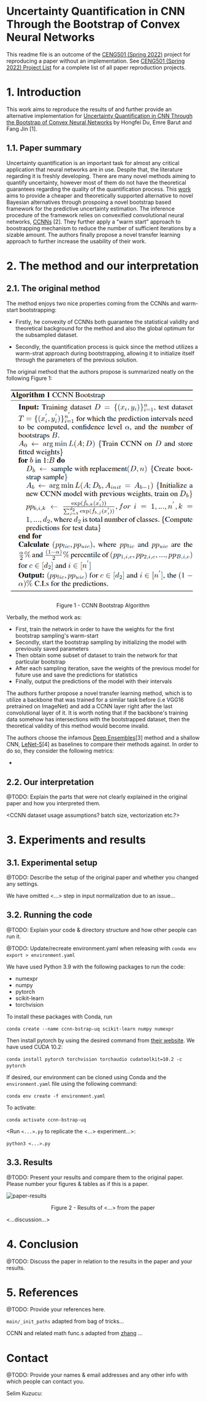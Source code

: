 # Uncertainty Quantification in CNN Through the Bootstrap of Convex Neural Networks

This readme file is an outcome of the [CENG501 (Spring 2022)](https://ceng.metu.edu.tr/~skalkan/DL/) project for reproducing a paper without an implementation. See [CENG501 (Spring 2022) Project List](https://github.com/CENG501-Projects/CENG501-Spring2022) for a complete list of all paper reproduction projects.

# 1. Introduction

This work aims to reproduce the results of and further provide an alternative implementation for [Uncertainty Quantification in CNN Through the Bootstrap of Convex Neural Networks](https://ojs.aaai.org/index.php/AAAI/article/view/17434) by Hongfei Du, Emre Barut and Fang Jin [1].

## 1.1. Paper summary

Uncertainty quantification is an important task for almost any critical application that neural networks are in use. Despite that, the literature regarding it is freshly developing. There are many novel methods aiming to quantify uncertainty, however most of them do not have the theoretical guarantees regarding the quality of the quantification process. This [work](https://ojs.aaai.org/index.php/AAAI/article/view/17434) aims to provide a cheaper and theoretically supported alternative to novel Bayesian alternatives through prospoing a novel bootstrap based framework for the predictive uncertainty estimation. The inference procedure of the framework relies on convexified convolutional neural networks, [CCNNs](https://arxiv.org/abs/1609.01000) [2]. They further apply a "warm start" approach to boostrapping mechanism to reduce the number of sufficient iterations by a sizable amount. The authors finally propose a novel transfer learning approach to further increase the usability of their work.


# 2. The method and our interpretation

## 2.1. The original method

The method enjoys two nice properties coming from the CCNNs and warm-start bootstrapping:

* Firstly, he convexity of CCNNs both guarantee the statistical validity and theoretical background for the method and also the global optimum for the subsampled dataset.

* Secondly, the quantification process is quick since the method utilizes a warm-strat approach during bootstrapping, allowing it to initialize itself through the parameters of the previous solution.

The original method that the authors propose is summarized neatly on the following Figure 1:

![bootstrap-algorithm](readme_assets/bootstrap-algorithm.png "Figure 1")
<figcaption align="center">Figure 1 - CCNN Bootstrap Algorithm</figcaption>

Verbally, the method work as:

* First, train the network in order to have the weights for the first bootstrap sampling's warm-start
* Secondly, start the bootstrap sampling by initializing the model with previously saved parameters
* Then obtain some subset of dataset to train the network for that particular bootstrap
* After each sampling iteration, save the weights of the previous model for future use and save the predictions for statistics
* Finally, output the predictions of the model with their intervals

The authors further propose a novel transfer learning method, which is to utilize a backbone that was trained for a similar task before (i.e VGG16 pretrained on ImageNet) and add a CCNN layer right after the last convolutional layer of it. It is worth noting that if the backbone's training data somehow has intersections with the bootstrapped dataset, then the theoretical validity of this method would become invalid.

The authors choose the infamous [Deep Ensembles](https://proceedings.neurips.cc/paper/2017/file/9ef2ed4b7fd2c810847ffa5fa85bce38-Paper.pdf)[3] method and a shallow CNN, [LeNet-5](http://yann.lecun.com/exdb/publis/pdf/lecun-01a.pdf)[4] as baselines to compare their methods against. In order to do so, they consider the following metrics:

* 
## 2.2. Our interpretation 

@TODO: Explain the parts that were not clearly explained in the original paper and how you interpreted them.

<CCNN dataset usage assumptions? batch size, vectorization etc.?>

# 3. Experiments and results

## 3.1. Experimental setup

@TODO: Describe the setup of the original paper and whether you changed any settings.

We have omitted <...> step in input normalization due to an issue...

## 3.2. Running the code

@TODO: Explain your code & directory structure and how other people can run it.

@TODO: Update/recreate environment.yaml when releasing with `conda env export > environment.yaml`

We have used Python 3.9 with the following packages to run the code:

* numexpr
* numpy
* pytorch
* scikit-learn
* torchvision

To install these packages with Conda, run

```conda create --name ccnn-bstrap-uq scikit-learn numpy numexpr```

Then install pytorch by using the desired command from [their website](https://pytorch.org/get-started/locally/).
We have used CUDA 10.2:

```conda install pytorch torchvision torchaudio cudatoolkit=10.2 -c pytorch```


If desired, our environment can be cloned using Conda and the `environment.yaml` file using the following command:

```conda env create -f environment.yaml```

To activate:

```conda activate ccnn-bstrap-uq```

<Run `<...>.py` to replicate the <...> experiment...>:

```python3 <...>.py```

## 3.3. Results

@TODO: Present your results and compare them to the original paper. Please number your figures & tables as if this is a paper.

![paper-results](readme_assets/<...>.png "Figure 2")
<figcaption align="center">Figure 2 - Results of <...> from the paper</figcaption>

<...discussion...>

# 4. Conclusion

@TODO: Discuss the paper in relation to the results in the paper and your results.

# 5. References

@TODO: Provide your references here.

`main/_init_paths` adapted from bag of tricks...

CCNN and related math func.s adapted from [zhang](https://github.com/zhangyuc/CCNN/blob/master/src/mnist/CCNN.py) ...


# Contact

@TODO: Provide your names & email addresses and any other info with which people can contact you.

Selim Kuzucu:
